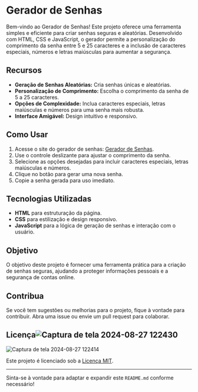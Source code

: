 # Gerador de Senhas

Bem-vindo ao Gerador de Senhas! Este projeto oferece uma ferramenta simples e eficiente para criar senhas seguras e aleatórias. Desenvolvido com HTML, CSS e JavaScript, o gerador permite a personalização do comprimento da senha entre 5 e 25 caracteres e a inclusão de caracteres especiais, números e letras maiúsculas para aumentar a segurança.

## Recursos

- **Geração de Senhas Aleatórias:** Cria senhas únicas e aleatórias.
- **Personalização de Comprimento:** Escolha o comprimento da senha de 5 a 25 caracteres.
- **Opções de Complexidade:** Inclua caracteres especiais, letras maiúsculas e números para uma senha mais robusta.
- **Interface Amigável:** Design intuitivo e responsivo.

## Como Usar

1. Acesse o site do gerador de senhas: [Gerador de Senhas](https://geradordesenh4a.netlify.app/).
2. Use o controle deslizante para ajustar o comprimento da senha.
3. Selecione as opções desejadas para incluir caracteres especiais, letras maiúsculas e números.
4. Clique no botão para gerar uma nova senha.
5. Copie a senha gerada para uso imediato.

## Tecnologias Utilizadas

- **HTML** para estruturação da página.
- **CSS** para estilização e design responsivo.
- **JavaScript** para a lógica de geração de senhas e interação com o usuário.

## Objetivo

O objetivo deste projeto é fornecer uma ferramenta prática para a criação de senhas seguras, ajudando a proteger informações pessoais e a segurança de contas online.

## Contribua

Se você tem sugestões ou melhorias para o projeto, fique à vontade para contribuir. Abra uma issue ou envie um pull request para colaborar.

## Licença![Captura de tela 2024-08-27 122430](https://github.com/user-attachments/assets/10ef8811-d227-40f6-9691-d10478ef5215)
![Captura de tela 2024-08-27 122414](https://github.com/user-attachments/assets/5737a89f-2524-4e61-95a7-e0ec9b0a98cf)


Este projeto é licenciado sob a [Licença MIT](LICENSE).

---

Sinta-se à vontade para adaptar e expandir este `README.md` conforme necessário!
